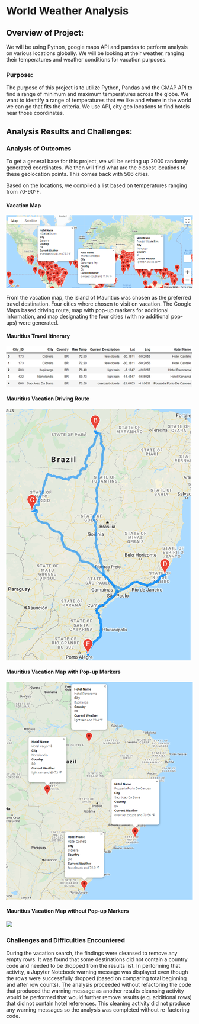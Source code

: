 # World Weather Analysis

## Overview of Project:

We will be using Python, google maps API and pandas to perform analysis on various locations globally. We will be looking at their weather, ranging their temperatures and weather conditions for vacation purposes. 

### Purpose:

The purpose of this project is to utilize Python, Pandas and the GMAP API to find a range of minimum and maximum temperatures across the globe. We want to identify a range of temperatures that we like and where in the world we can go that fits the criteria. We use API, city geo locations to find hotels near those coordinates. 

## Analysis Results and Challenges:

### Analysis of Outcomes 
To get a general base for this project, we will be setting up 2000 randomly generated coordinates. We then will find what are the closest locations to these geolocation points. This comes back with 566 cities.

Based on the locations, we compiled a list based on temperatures ranging from 70-90°F.

#### Vacation Map
![](Weather_Database/WeatherPy_vacation_map.png)

From the vacation map, the island of Mauritius was chosen as the preferred travel destination.  Four cities where chosen to visit on vacation.  The Google Maps based driving route, map with pop-up markers for additional information, and map designating the four cities (with no additional pop-ups) were generated.

#### Mauritius Travel Itinerary
![](Vacation_Itinerary/WeatherPy_travel_df.png)

#### Mauritius Vacation Driving Route
![](Vacation_Itinerary/WeatherPy_travel_map.png)
    

#### Mauritius Vacation Map with Pop-up Markers
![](Vacation_Itinerary/WeatherPy_travel_map_markers.png)


#### Mauritius Vacation Map without Pop-up Markers
![](Vacation_Itinerary/WeatherPy_travel_map_markers_nopop.png)


### Challenges and Difficulties Encountered
During the vacation search, the findings were cleansed to remove any empty rows.  It was found that some destinations did not contain a country code and needed to be dropped from the results list.  In performing that activity, a Jupyter Notebook warning message was displayed even though the rows were successfully dropped (based on comparing total beginning and after row counts).  The analysis proceeded without refactoring the code that produced the warning message as another results cleansing activity would be performed that would further remove results (e.g. additional rows) that did not contain hotel references. This cleaning activity did not produce any warning messages so the analysis was completed without re-factoring code.
